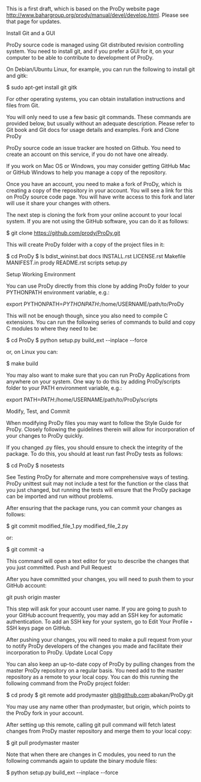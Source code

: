 This is a first draft, which is based on the ProDy website page http://www.bahargroup.org/prody/manual/devel/develop.html. Please see that page for updates.


Install Git and a GUI

ProDy source code is managed using Git distributed revision controlling system. You need to install git, and if you prefer a GUI for it, on your computer to be able to contribute to development of ProDy.

On Debian/Ubuntu Linux, for example, you can run the following to install git and gitk:

$ sudo apt-get install git gitk

For other operating systems, you can obtain installation instructions and files from Git.

You will only need to use a few basic git commands. These commands are provided below, but usually without an adequate description. Please refer to Git book and Git docs for usage details and examples.
Fork and Clone ProDy

ProDy source code an issue tracker are hosted on Github. You need to create an account on this service, if you do not have one already.

If you work on Mac OS or Windows, you may consider getting GitHub Mac or GitHub Windows to help you manage a copy of the repository.

Once you have an account, you need to make a fork of ProDy, which is creating a copy of the repository in your account. You will see a link for this on ProDy source code page. You will have write access to this fork and later will use it share your changes with others.

The next step is cloning the fork from your online account to your local system. If you are not using the GitHub software, you can do it as follows:

$ git clone https://github.com/prody/ProDy.git

This will create ProDy folder with a copy of the project files in it:

$ cd ProDy
$ ls
bdist_wininst.bat  docs   INSTALL.rst  LICENSE.rst  Makefile
MANIFEST.in        prody  README.rst   scripts      setup.py

Setup Working Environment

You can use ProDy directly from this clone by adding ProDy folder to your PYTHONPATH environment variable, e.g.:

export PYTHONPATH=$PYTHONPATH:$/home/USERNAME/path/to/ProDy

This will not be enough though, since you also need to compile C extensions. You can run the following series of commands to build and copy C modules to where they need to be:

$ cd ProDy
$ python setup.py build_ext --inplace --force

or, on Linux you can:

$ make build

You may also want to make sure that you can run ProDy Applications from anywhere on your system. One way to do this by adding ProDy/scripts folder to your PATH environment variable, e.g.:

export PATH=$PATH:$/home/USERNAME/path/to/ProDy/scripts

Modify, Test, and Commit

When modifying ProDy files you may want to follow the Style Guide for ProDy. Closely following the guidelines therein will allow for incorporation of your changes to ProDy quickly.

If you changed .py files, you should ensure to check the integrity of the package. To do this, you should at least run fast ProDy tests as follows:

$ cd ProDy
$ nosetests

See Testing ProDy for alternate and more comprehensive ways of testing. ProDy unittest suit may not include a test for the function or the class that you just changed, but running the tests will ensure that the ProDy package can be imported and run without problems.

After ensuring that the package runs, you can commit your changes as follows:

$ git commit modified_file_1.py modified_file_2.py

or:

$ git commit -a

This command will open a text editor for you to describe the changes that you just committed.
Push and Pull Request

After you have committed your changes, you will need to push them to your GitHub account:

git push origin master

This step will ask for your account user name. If you are going to push to your GitHub account frequently, you may add an SSH key for automatic authentication. To add an SSH key for your system, go to Edit Your Profile ‣ SSH keys page on GitHub.

After pushing your changes, you will need to make a pull request from your to notify ProDy developers of the changes you made and facilitate their incorporation to ProDy.
Update Local Copy

You can also keep an up-to-date copy of ProDy by pulling changes from the master ProDy repository on a regular basis. You need add to the master repository as a remote to your local copy. You can do this running the following command from the ProDy project folder:

$ cd prody
$ git remote add prodymaster git@github.com:abakan/ProDy.git

You may use any name other than prodymaster, but origin, which points to the ProDy fork in your account.

After setting up this remote, calling git pull command will fetch latest changes from ProDy master repository and merge them to your local copy:

$ git pull prodymaster master

Note that when there are changes in C modules, you need to run the following commands again to update the binary module files:

$ python setup.py build_ext --inplace --force

